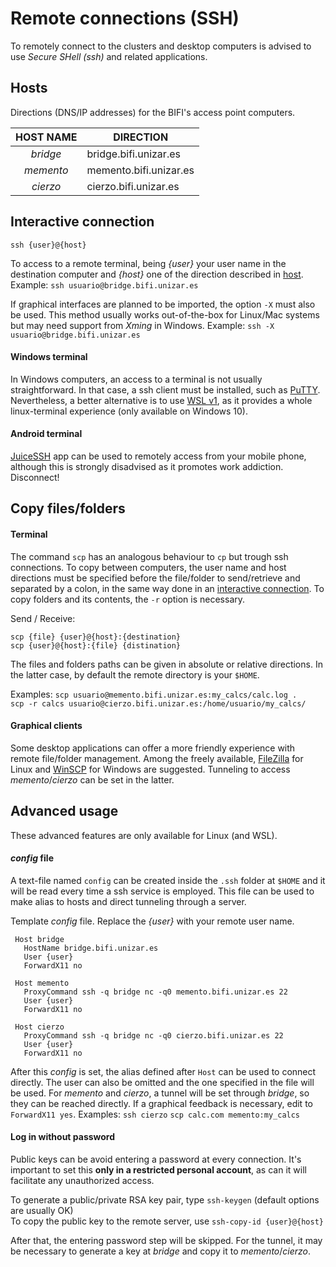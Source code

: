 # Remote connections (SSH)

To remotely connect to the clusters and desktop computers is advised to use
*Secure SHell (ssh)* and related applications.


## Hosts
Directions (DNS/IP addresses) for the BIFI's access point computers.

|  HOST NAME |       DIRECTION        |
| :--------: | ---------------------- |
| *bridge*   | bridge.bifi.unizar.es  |
| *memento*  | memento.bifi.unizar.es |
| *cierzo*   | cierzo.bifi.unizar.es  |


## Interactive connection
```
ssh {user}@{host}
```
To access to a remote terminal, being *{user}* your user name in the destination computer and *{host}* one of the direction described in [host](#hosts).  Example: `ssh usuario@bridge.bifi.unizar.es`

If graphical interfaces are planned to be imported, the option `-X` must also be used. This method usually works out-of-the-box for Linux/Mac systems but may need support from *Xming* in Windows. Example: `ssh -X usuario@bridge.bifi.unizar.es`

#### Windows terminal
In Windows computers, an access to a terminal is not usually straightforward. In that case, a ssh client must be installed, such as [PuTTY](https://www.chiark.greenend.org.uk/~sgtatham/putty/latest.html). Nevertheless, a better alternative is to use [WSL v1](https://docs.microsoft.com/es-es/windows/wsl/install-win10), as it provides a whole linux-terminal experience (only available on Windows 10).

#### Android terminal
[JuiceSSH](https://juicessh.com/) app can be used to remotely access from your mobile phone, although this is strongly disadvised as it promotes work addiction. Disconnect!


## Copy files/folders
#### Terminal
The command `scp` has an analogous behaviour to `cp` but trough ssh connections. To copy between computers, the user name and host directions must be specified before the file/folder to send/retrieve and separated by a colon, in the same way done in an [interactive connection](#interactive-connection). To copy folders and its contents, the `-r` option is necessary.

Send / Receive:
```
scp {file} {user}@{host}:{destination}
scp {user}@{host}:{file} {distination}
```

The files and folders paths can be given in absolute or relative directions. In the latter case, by default the remote directory is your `$HOME`.

Examples: `scp usuario@memento.bifi.unizar.es:my_calcs/calc.log .`\
`scp -r calcs usuario@cierzo.bifi.unizar.es:/home/usuario/my_calcs/`

#### Graphical clients
Some desktop applications can offer a more friendly experience with remote file/folder management. Among the freely available, [FileZilla](https://filezilla-project.org/) for Linux and [WinSCP](https://winscp.net/) for Windows are suggested. Tunneling to access *memento*/*cierzo* can be set in the latter.

## Advanced usage
These advanced features are only available for Linux (and WSL).

#### *config* file
A text-file named `config` can be created inside the `.ssh` folder at `$HOME` and it will be read every time a ssh service is employed. This file can be used to make alias to hosts and direct tunneling through a server.

Template *config* file. Replace the *{user}* with your remote user name.
```
 Host bridge
   HostName bridge.bifi.unizar.es
   User {user}
   ForwardX11 no

 Host memento
   ProxyCommand ssh -q bridge nc -q0 memento.bifi.unizar.es 22
   User {user}
   ForwardX11 no

 Host cierzo
   ProxyCommand ssh -q bridge nc -q0 cierzo.bifi.unizar.es 22
   User {user}
   ForwardX11 no
```

After this *config* is set, the alias defined after `Host` can be used to connect directly. The user can also be omitted and the one specified in the file will be used. For *memento* and *cierzo*, a tunnel will be set through *bridge*, so they can be reached directly. If a graphical feedback is necessary, edit to `ForwardX11 yes`. Examples: `ssh cierzo` `scp calc.com memento:my_calcs`


#### Log in without password
Public keys can be avoid entering a password at every connection. It's important to set this **only in a restricted personal account**, as can it will facilitate any unauthorized access.

To generate a public/private RSA key pair, type `ssh-keygen` (default options are usually OK)\
To copy the public key to the remote server, use `ssh-copy-id {user}@{host}`

After that, the entering password step will be skipped. For the tunnel, it may be necessary to generate a key at *bridge* and copy it to *memento*/*cierzo*.
